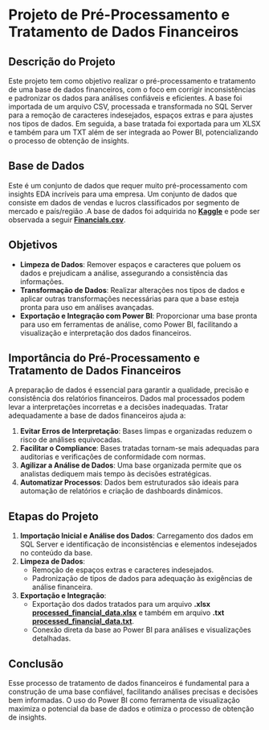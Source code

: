 # Projeto de Pré-Processamento e Tratamento de Dados Financeiros

## Descrição do Projeto
Este projeto tem como objetivo realizar o pré-processamento e tratamento de uma base de dados financeiros, com o foco em corrigir inconsistências e padronizar os dados para análises confiáveis e eficientes. A base foi importada de um arquivo CSV, processada e transformada no SQL Server para a remoção de caracteres indesejados, espaços extras e para ajustes nos tipos de dados. Em seguida, a base tratada foi exportada para um XLSX e também para um TXT além de ser integrada ao Power BI, potencializando o processo de obtenção de insights.

## Base de Dados
Este é um conjunto de dados que requer muito pré-processamento com insights EDA incríveis para uma empresa. Um conjunto de dados que consiste em dados de vendas e lucros classificados por segmento de mercado e país/região .A base de dados foi adquirida no [**Kaggle**](https://www.kaggle.com) e pode ser observada a seguir [**Financials.csv**](https://github.com/WillianMonteiro23/projetos-sql/blob/main/projeto-02/Financials.csv).

## Objetivos
- **Limpeza de Dados**: Remover espaços e caracteres que poluem os dados e prejudicam a análise, assegurando a consistência das informações.
- **Transformação de Dados**: Realizar alterações nos tipos de dados e aplicar outras transformações necessárias para que a base esteja pronta para uso em análises avançadas.
- **Exportação e Integração com Power BI**: Proporcionar uma base pronta para uso em ferramentas de análise, como Power BI, facilitando a visualização e interpretação dos dados financeiros.

## Importância do Pré-Processamento e Tratamento de Dados Financeiros
A preparação de dados é essencial para garantir a qualidade, precisão e consistência dos relatórios financeiros. Dados mal processados podem levar a interpretações incorretas e a decisões inadequadas. Tratar adequadamente a base de dados financeiros ajuda a:
1. **Evitar Erros de Interpretação**: Bases limpas e organizadas reduzem o risco de análises equivocadas.
2. **Facilitar o Compliance**: Bases tratadas tornam-se mais adequadas para auditorias e verificações de conformidade com normas.
3. **Agilizar a Análise de Dados**: Uma base organizada permite que os analistas dediquem mais tempo às decisões estratégicas.
4. **Automatizar Processos**: Dados bem estruturados são ideais para automação de relatórios e criação de dashboards dinâmicos.

## Etapas do Projeto

1. **Importação Inicial e Análise dos Dados**: Carregamento dos dados em SQL Server e identificação de inconsistências e elementos indesejados no conteúdo da base.
2. **Limpeza de Dados**:
   - Remoção de espaços extras e caracteres indesejados.
   - Padronização de tipos de dados para adequação às exigências de análise financeira.
3. **Exportação e Integração**:
   - Exportação dos dados tratados para um arquivo **.xlsx** [**processed_financial_data.xlsx**](https://github.com/WillianMonteiro23/projetos-sql/blob/main/projeto-02/processed_financial_data.xlsx) e também em arquivo **.txt** [**processed_financial_data.txt**](https://github.com/WillianMonteiro23/projetos-sql/blob/main/projeto-02/processed_financial_data.txt).
   - Conexão direta da base ao Power BI para análises e visualizações detalhadas.
   
## Conclusão
Esse processo de tratamento de dados financeiros é fundamental para a construção de uma base confiável, facilitando análises precisas e decisões bem informadas. O uso do Power BI como ferramenta de visualização maximiza o potencial da base de dados e otimiza o processo de obtenção de insights.
